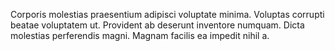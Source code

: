 Corporis molestias praesentium adipisci voluptate minima. Voluptas corrupti beatae voluptatem ut. Provident ab deserunt inventore numquam. Dicta molestias perferendis magni. Magnam facilis ea impedit nihil a.